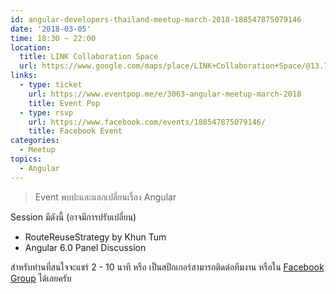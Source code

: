 ```yaml
---
id: angular-developers-thailand-meetup-march-2018-188547875079146
date: '2018-03-05'
time: 18:30 ~ 22:00
location:
  title: LINK Collaboration Space
  url: https://www.google.com/maps/place/LINK+Collaboration+Space/@13.7369995,100.5200761,17z/data=!4m5!3m4!1s0x30e299312368f6eb:0x822246345e9e0e3b!8m2!3d13.7394382!4d100.5219107
links:
  - type: ticket
    url: https://www.eventpop.me/e/3063-angular-meetup-march-2018
    title: Event Pop
  - type: rsvp
    url: https://www.facebook.com/events/188547875079146/
    title: Facebook Event
categories:
  - Meetup
topics:
  - Angular
---
```


> Event พบปะและแลกเปลี่ยนเรื่อง Angular

Session มีดังนี้ (อาจมีการปรับเปลี่ยน)

- RouteReuseStrategy by Khun Tum
- Angular 6.0 Panel Discussion

สำหรับท่านที่สนใจจะแชร์ 2 - 10 นาที หรือ เป็นสปีกเกอร์สามารถติดต่อทีมงาน หรือใน [Facebook Group](https://www.facebook.com/groups/angularjs.th/) ได้เลยครับ
